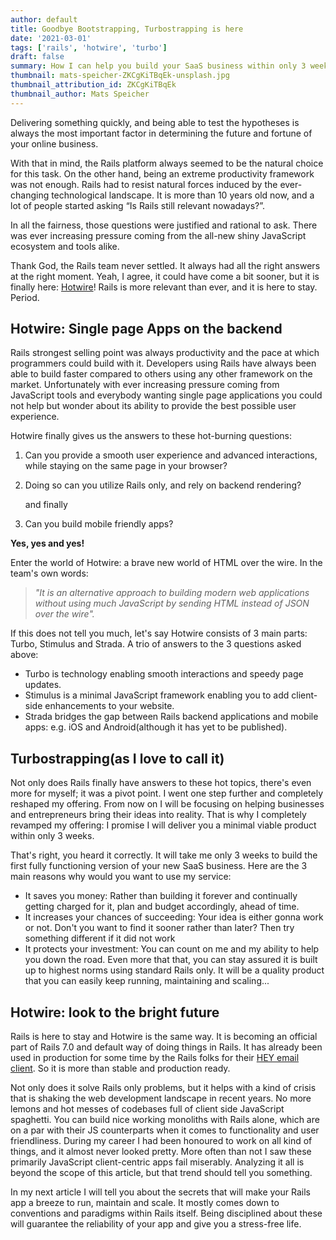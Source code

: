 ```yaml
---
author: default
title: Goodbye Bootstrapping, Turbostrapping is here
date: '2021-03-01'
tags: ['rails', 'hotwire', 'turbo']
draft: false
summary: How I can help you build your SaaS business within only 3 weeks and make your dreams become a reality.
thumbnail: mats-speicher-ZKCgKiTBqEk-unsplash.jpg
thumbnail_attribution_id: ZKCgKiTBqEk
thumbnail_author: Mats Speicher
---
```


Delivering something quickly, and being able to test the hypotheses is always the most important factor in determining the future and fortune of your online business.

With that in mind, the Rails platform always seemed to be the natural choice for this task. On the other hand, being an extreme productivity framework was not enough. Rails had to resist natural forces induced by the ever-changing technological landscape. It is more than 10 years old now, and a lot of people started asking “Is Rails still relevant nowadays?”.

In all the fairness, those questions were justified and rational to ask. There was ever increasing pressure coming from the all-new shiny JavaScript ecosystem and tools alike.

Thank God, the Rails team never settled. It always had all the right answers at the right moment. Yeah, I agree, it could have come a bit sooner, but it is finally here: [Hotwire](https://hotwire.dev)! Rails is more relevant than ever, and it is here to stay. Period.

## Hotwire: Single page Apps on the backend

Rails strongest selling point was always productivity and the pace at which programmers could build with it. Developers using Rails have always been able to build faster compared to others using any other framework on the market. Unfortunately with ever increasing pressure coming from JavaScript tools and everybody wanting single page applications you could not help but wonder about its ability to provide the best possible user experience.

Hotwire finally gives us the answers to these hot-burning questions:

1. Can you provide a smooth user experience and advanced interactions, while staying on the same page in your browser?
2. Doing so can you utilize Rails only, and rely on backend rendering?

   and finally

3. Can you build mobile friendly apps?

**Yes, yes and yes!**

Enter the world of Hotwire: a brave new world of HTML over the wire. In the team's own words:

> _"It is an alternative approach to building modern web applications without using much JavaScript by sending HTML instead of JSON over the wire"._

If this does not tell you much, let's say Hotwire consists of 3 main parts: Turbo, Stimulus and Strada. A trio of answers to the 3 questions asked above:

- Turbo is technology enabling smooth interactions and speedy page updates.
- Stimulus is a minimal JavaScript framework enabling you to add client-side enhancements to your website.
- Strada bridges the gap between Rails backend applications and mobile apps: e.g. iOS and Android(although it has yet to be published).

## Turbostrapping(as I love to call it)

Not only does Rails finally have answers to these hot topics, there's even more for myself; it was a pivot point. I went one step further and completely reshaped my offering. From now on I will be focusing on helping businesses and entrepreneurs bring their ideas into reality. That is why I completely revamped my offering: I promise I will deliver you a minimal viable product within only 3 weeks.

That's right, you heard it correctly. It will take me only 3 weeks to build the first fully functioning version of your new SaaS business. Here are the 3 main reasons why would you want to use my service:

- It saves you money: Rather than building it forever and continually getting charged for it, plan and budget accordingly, ahead of time.
- It increases your chances of succeeding: Your idea is either gonna work or not. Don't you want to find it sooner rather than later? Then try something different if it did not work
- It protects your investment: You can count on me and my ability to help you down the road. Even more that that, you can stay assured it is built up to highest norms using standard Rails only. It will be a quality product that you can easily keep running, maintaining and scaling...

## Hotwire: look to the bright future

Rails is here to stay and Hotwire is the same way. It is becoming an official part of Rails 7.0 and default way of doing things in Rails. It has already been used in production for some time by the Rails folks for their [HEY email client](https://hey.com/). So it is more than stable and production ready.

Not only does it solve Rails only problems, but it helps with a kind of crisis that is shaking the web development landscape in recent years. No more lemons and hot messes of codebases full of client side JavaScript spaghetti. You can build nice working monoliths with Rails alone, which are on a par with their JS counterparts when it comes to functionality and user friendliness. During my career I had been honoured to work on all kind of things, and it almost never looked pretty. More often than not I saw these primarily JavaScript client-centric apps fail miserably. Analyzing it all is beyond the scope of this article, but that trend should tell you something.

In my next article I will tell you about the secrets that will make your Rails app a breeze to run, maintain and scale. It mostly comes down to conventions and paradigms within Rails itself. Being disciplined about these will guarantee the reliability of your app and give you a stress-free life.
